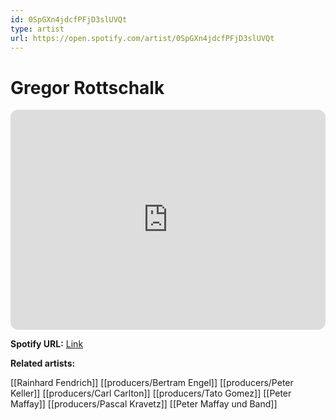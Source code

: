 ```yaml
---
id: 0SpGXn4jdcfPFjD3slUVQt
type: artist
url: https://open.spotify.com/artist/0SpGXn4jdcfPFjD3slUVQt
---
```

# Gregor Rottschalk

<iframe style="border-radius:12px" src="https://open.spotify.com/embed/artist/0SpGXn4jdcfPFjD3slUVQt" width="100%" height="352" frameBorder="0" allowfullscreen="" allow="autoplay; clipboard-write; encrypted-media; fullscreen; picture-in-picture" loading="lazy"></iframe>

**Spotify URL:** [Link](https://open.spotify.com/artist/0SpGXn4jdcfPFjD3slUVQt)

**Related artists:**

[[Rainhard Fendrich]]
[[producers/Bertram Engel]]
[[producers/Peter Keller]]
[[producers/Carl Carlton]]
[[producers/Tato Gomez]]
[[Peter Maffay]]
[[producers/Pascal Kravetz]]
[[Peter Maffay und Band]]
